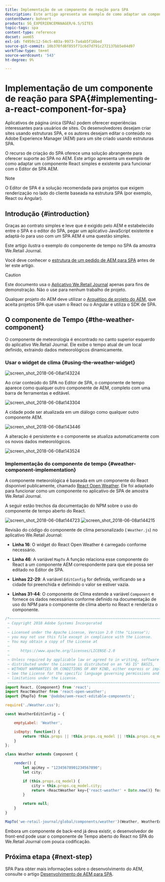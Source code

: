 ```yaml
---
title: Implementação de um componente de reação para SPA
description: Este artigo apresenta um exemplo de como adaptar um componente React simples e existente para funcionar com o editor do SPA no Adobe Experience Manager (AEM).
contentOwner: bohnert
products: SG_EXPERIENCEMANAGER/6.5/SITES
topic-tags: spa
content-type: reference
docset: aem65
exl-id: f4959c12-54c5-403a-9973-7a4ab5f16bed
source-git-commit: 10b370fd8f855f71c6d7d791c272137bb5e04d97
workflow-type: tm+mt
source-wordcount: '543'
ht-degree: 9%

---
```


# Implementação de um componente de reação para SPA{#implementing-a-react-component-for-spa}

Aplicativos de página única (SPAs) podem oferecer experiências interessantes para usuários de sites. Os desenvolvedores desejam criar sites usando estruturas SPA, e os autores desejam editar o conteúdo no Adobe Experience Manager (AEM) para um site criado usando estruturas SPA.

O recurso de criação do SPA oferece uma solução abrangente para oferecer suporte ao SPA no AEM. Este artigo apresenta um exemplo de como adaptar um componente React simples e existente para funcionar com o Editor de SPA AEM.

>[!NOTE]
>
>O Editor de SPA é a solução recomendada para projetos que exigem renderização no lado do cliente baseada na estrutura SPA (por exemplo, React ou Angular).

## Introdução {#introduction}

Graças ao contrato simples e leve que é exigido pelo AEM e estabelecido entre o SPA e o editor do SPA, pegar um aplicativo JavaScript existente e adaptá-lo para uso com um SPA AEM é uma questão simples.

Este artigo ilustra o exemplo do componente de tempo no SPA da amostra We.Retail Journal.

Você deve conhecer o [estrutura de um pedido de AEM para SPA](/help/sites-developing/spa-getting-started-react.md) antes de ler este artigo.

>[!CAUTION]
>Este documento usa o [Aplicativo We.Retail Journal](https://github.com/adobe/aem-sample-we-retail-journal) apenas para fins de demonstração. Não o use para nenhum trabalho de projeto.
>
>Qualquer projeto do AEM deve utilizar o [Arquétipo de projeto do AEM](https://experienceleague.adobe.com/docs/experience-manager-core-components/using/developing/archetype/overview.html?lang=pt-BR), que aceita projetos SPA que usam o React ou o Angular e utiliza o SDK de SPA.

## O componente de Tempo {#the-weather-component}

O componente de meteorologia é encontrado no canto superior esquerdo do aplicativo We.Retail Journal. Ele exibe o tempo atual de um local definido, extraindo dados meteorológicos dinamicamente.

### Usar o widget de clima {#using-the-weather-widget}

![screen_shot_2018-06-08at143224](assets/screen_shot_2018-06-08at143224.png)

Ao criar conteúdo do SPA no Editor de SPA, o componente de tempo aparece como qualquer outro componente de AEM, completo com uma barra de ferramentas e editável.

![screen_shot_2018-06-08at143304](assets/screen_shot_2018-06-08at143304.png)

A cidade pode ser atualizada em um diálogo como qualquer outro componente AEM.

![screen_shot_2018-06-08at143446](assets/screen_shot_2018-06-08at143446.png)

A alteração é persistente e o componente se atualiza automaticamente com os novos dados meteorológicos.

![screen_shot_2018-06-08at143524](assets/screen_shot_2018-06-08at143524.png)

### Implementação do componente de tempo {#weather-component-implementation}

A componente meteorológica é baseada em um componente do React disponível publicamente, chamado [React Open Weather](https://www.npmjs.com/package/react-open-weather). Ele foi adaptado para funcionar como um componente no aplicativo de SPA de amostra We.Retail Journal.

A seguir estão trechos da documentação do NPM sobre o uso do componente de tempo aberto do React.

![screen_shot_2018-06-08at144723](assets/screen_shot_2018-06-08at144723.png) ![screen_shot_2018-06-08at144215](assets/screen_shot_2018-06-08at144215.png)

Revisão do código do componente de clima personalizado ( `Weather.js`) no aplicativo We.Retail Journal:

* **Linha 16**: O widget do React Open Weather é carregado conforme necessário.
* **Linha 46**: A variável `MapTo` A função relaciona esse componente do React a um componente AEM correspondente para que ele possa ser editado no Editor de SPA.

* **Linhas 22-29**: A variável `EditConfig` for definida, verificando se a cidade foi preenchida e definindo o valor se estiver vazia.

* **Linhas 31-44**: O componente de Clima estende a variável `Component` e fornece os dados necessários conforme definido na documentação de uso do NPM para o componente de clima aberto no React e renderiza o componente.

```javascript
/*~~~~~~~~~~~~~~~~~~~~~~~~~~~~~~~~~~~~~~~~~~~~~~~~~~~~~~~~~~~~~~~~~~~~~~~~~~~~~~
 ~ Copyright 2018 Adobe Systems Incorporated
 ~
 ~ Licensed under the Apache License, Version 2.0 (the "License");
 ~ you may not use this file except in compliance with the License.
 ~ You may obtain a copy of the License at
 ~
 ~     https://www.apache.org/licenses/LICENSE-2.0
 ~
 ~ Unless required by applicable law or agreed to in writing, software
 ~ distributed under the License is distributed on an "AS IS" BASIS,
 ~ WITHOUT WARRANTIES OR CONDITIONS OF ANY KIND, either express or implied.
 ~ See the License for the specific language governing permissions and
 ~ limitations under the License.
 ~~~~~~~~~~~~~~~~~~~~~~~~~~~~~~~~~~~~~~~~~~~~~~~~~~~~~~~~~~~~~~~~~~~~~~~~~~~~~*/
import React, {Component} from 'react';
import ReactWeather from 'react-open-weather';
import {MapTo} from '@adobe/aem-react-editable-components';

require('./Weather.css');

const WeatherEditConfig = {

    emptyLabel: 'Weather',

    isEmpty: function() {
        return !this.props || !this.props.cq_model || !this.props.cq_model.city || this.props.cq_model.city.trim().length < 1;
    }
};

class Weather extends Component {

    render() {
        let apiKey = "12345678901234567890";
        let city;

        if (this.props.cq_model) {
            city = this.props.cq_model.city;
            return <ReactWeather key={'react-weather' + Date.now()} forecast="today" apikey={apiKey} type="city" city={city} />
        }

        return null;
    }
}

MapTo('we-retail-journal/global/components/weather')(Weather, WeatherEditConfig);
```

Embora um componente de back-end já deva existir, o desenvolvedor de front-end pode usar o componente de Tempo aberto do React no SPA do We.Retail Journal com pouca codificação.

## Próxima etapa {#next-step}

SPA Para obter mais informações sobre o desenvolvimento do AEM, consulte o artigo [Desenvolvimento de AEM para SPA](/help/sites-developing/spa-architecture.md).
